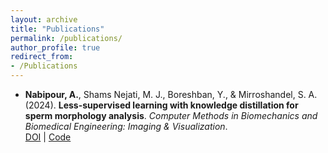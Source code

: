 ```yaml
---
layout: archive
title: "Publications"
permalink: /publications/
author_profile: true
redirect_from:
- /Publications
---
```

- **Nabipour, A.**, Shams Nejati, M. J., Boreshban, Y., & Mirroshandel, S. A. (2024). **Less-supervised learning with knowledge distillation for sperm morphology analysis**. *Computer Methods in Biomechanics and Biomedical Engineering: Imaging & Visualization*. \
  [DOI](https://doi.org/10.1080/21681163.2024.2347978) | [Code](https://github.com/eyenpi/sperm-morphology-kd)
